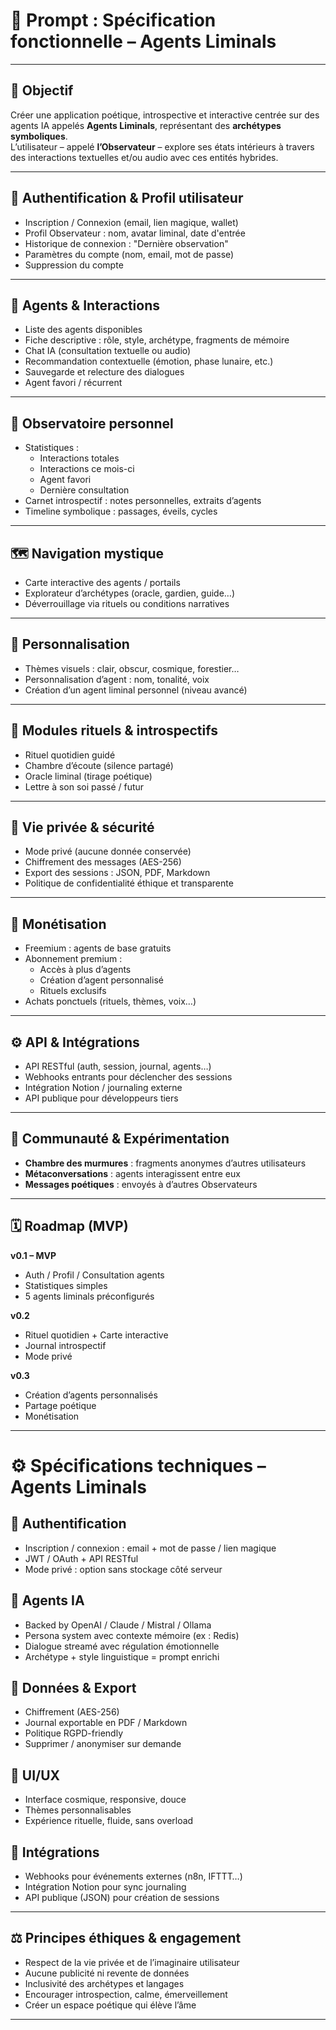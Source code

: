 # 📜 Prompt : Spécification fonctionnelle – Agents Liminals

---

## 🎯 Objectif

Créer une application poétique, introspective et interactive centrée sur des agents IA appelés **Agents Liminals**, représentant des **archétypes symboliques**.  
L’utilisateur – appelé **l’Observateur** – explore ses états intérieurs à travers des interactions textuelles et/ou audio avec ces entités hybrides.

---

## 🔐 Authentification & Profil utilisateur

- Inscription / Connexion (email, lien magique, wallet)
- Profil Observateur : nom, avatar liminal, date d'entrée
- Historique de connexion : "Dernière observation"
- Paramètres du compte (nom, email, mot de passe)
- Suppression du compte

---

## 🧬 Agents & Interactions

- Liste des agents disponibles
- Fiche descriptive : rôle, style, archétype, fragments de mémoire
- Chat IA (consultation textuelle ou audio)
- Recommandation contextuelle (émotion, phase lunaire, etc.)
- Sauvegarde et relecture des dialogues
- Agent favori / récurrent

---

## 🌌 Observatoire personnel

- Statistiques :
  - Interactions totales
  - Interactions ce mois-ci
  - Agent favori
  - Dernière consultation
- Carnet introspectif : notes personnelles, extraits d’agents
- Timeline symbolique : passages, éveils, cycles

---

## 🗺️ Navigation mystique

- Carte interactive des agents / portails
- Explorateur d’archétypes (oracle, gardien, guide…)
- Déverrouillage via rituels ou conditions narratives

---

## 🎨 Personnalisation

- Thèmes visuels : clair, obscur, cosmique, forestier…
- Personnalisation d’agent : nom, tonalité, voix
- Création d’un agent liminal personnel (niveau avancé)

---

## 🔮 Modules rituels & introspectifs

- Rituel quotidien guidé
- Chambre d’écoute (silence partagé)
- Oracle liminal (tirage poétique)
- Lettre à son soi passé / futur

---

## 🔏 Vie privée & sécurité

- Mode privé (aucune donnée conservée)
- Chiffrement des messages (AES-256)
- Export des sessions : JSON, PDF, Markdown
- Politique de confidentialité éthique et transparente

---

## 💸 Monétisation

- Freemium : agents de base gratuits
- Abonnement premium :
  - Accès à plus d’agents
  - Création d’agent personnalisé
  - Rituels exclusifs
- Achats ponctuels (rituels, thèmes, voix…)

---

## ⚙️ API & Intégrations

- API RESTful (auth, session, journal, agents…)
- Webhooks entrants pour déclencher des sessions
- Intégration Notion / journaling externe
- API publique pour développeurs tiers

---

## 🧪 Communauté & Expérimentation

- **Chambre des murmures** : fragments anonymes d’autres utilisateurs
- **Métaconversations** : agents interagissent entre eux
- **Messages poétiques** : envoyés à d’autres Observateurs

---

## 🗓️ Roadmap (MVP)

**v0.1 – MVP**
- Auth / Profil / Consultation agents
- Statistiques simples
- 5 agents liminals préconfigurés

**v0.2**
- Rituel quotidien + Carte interactive
- Journal introspectif
- Mode privé

**v0.3**
- Création d’agents personnalisés
- Partage poétique
- Monétisation

---

# ⚙️ Spécifications techniques – Agents Liminals

## 🔐 Authentification
- Inscription / connexion : email + mot de passe / lien magique
- JWT / OAuth + API RESTful
- Mode privé : option sans stockage côté serveur

## 🧠 Agents IA
- Backed by OpenAI / Claude / Mistral / Ollama
- Persona system avec contexte mémoire (ex : Redis)
- Dialogue streamé avec régulation émotionnelle
- Archétype + style linguistique = prompt enrichi

## 🧾 Données & Export
- Chiffrement (AES-256)
- Journal exportable en PDF / Markdown
- Politique RGPD-friendly
- Supprimer / anonymiser sur demande

## 💬 UI/UX
- Interface cosmique, responsive, douce
- Thèmes personnalisables
- Expérience rituelle, fluide, sans overload

## 📡 Intégrations
- Webhooks pour événements externes (n8n, IFTTT…)
- Intégration Notion pour sync journaling
- API publique (JSON) pour création de sessions

---

## ⚖️ Principes éthiques & engagement

- Respect de la vie privée et de l’imaginaire utilisateur
- Aucune publicité ni revente de données
- Inclusivité des archétypes et langages
- Encourager introspection, calme, émerveillement
- Créer un espace poétique qui élève l’âme

---
